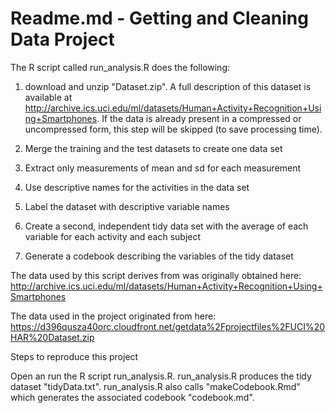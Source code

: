 
Readme.md - Getting and Cleaning Data Project
========

The R script called run_analysis.R does the following:

1. download and unzip "Dataset.zip". A full description of this dataset is available at http://archive.ics.uci.edu/ml/datasets/Human+Activity+Recognition+Using+Smartphones. If the data is already present in a compressed or uncompressed form, this step will be skipped (to save processing time). 

2. Merge the training and the test datasets to create one data set

3. Extract only measurements of mean and sd for each measurement 

4. Use descriptive names for the activities in the data set

5. Label the dataset with descriptive variable names

6. Create a second, independent tidy data set with the average of each variable for each activity and each subject

7. Generate a codebook describing the variables of the tidy dataset


The data used by this script derives from was originally obtained here:
http://archive.ics.uci.edu/ml/datasets/Human+Activity+Recognition+Using+Smartphones

The data used in the project originated from here:
https://d396qusza40orc.cloudfront.net/getdata%2Fprojectfiles%2FUCI%20HAR%20Dataset.zip


Steps to reproduce this project

Open an run the R script run_analysis.R. run_analysis.R produces the tidy dataset "tidyData.txt". run_analysis.R also calls "makeCodebook.Rmd" which generates the associated codebook "codebook.md".


